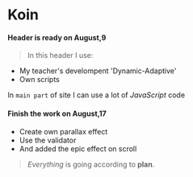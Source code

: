 # Koin

#### Header is ready on August,9

> In this header I use:

* My teacher's develompent 'Dynamic-Adaptive'
* Own scripts

In <code>main part</code> of site I can use a lot of <em>JavaScript</em> code 



 #### Finish the work on  August,17

* Create own parallax effect
* Use the validator
* And added the epic effect on scroll

>  *Everything* is going according to **plan**.
